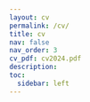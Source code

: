 ```yaml
---
layout: cv
permalink: /cv/
title: cv
nav: false
nav_order: 3
cv_pdf: cv2024.pdf
description:
toc:
  sidebar: left
---
```

